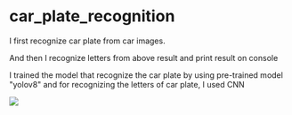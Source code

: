 # car_plate_recognition
<p>I first recognize car plate from car images.</p>
<p>And then I recognize letters from above result and print result on console</p>
<p>I trained the model that recognize the car plate by using pre-trained model "yolov8" and for recognizing the letters of car plate, I used CNN</p>

<img src="[assets/152775116/d4dbc5f7-86d2-4006-8ec1-c1c12bb5c4a4](https://github.com/ericfried1204/car_plate_recognition/assets/152775116/d4dbc5f7-86d2-4006-8ec1-c1c12bb5c4a4)https://github.com/ericfried1204/car_plate_recognition/assets/152775116/d4dbc5f7-86d2-4006-8ec1-c1c12bb5c4a4">
